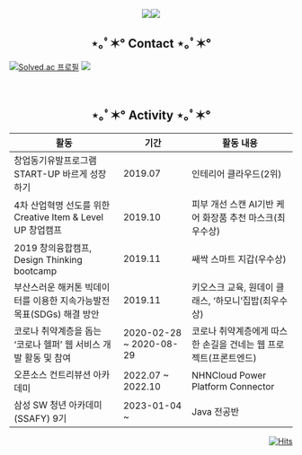 
<p align="center"><a href="mailto:dlwns7267@naver.com"><img src="https://img.shields.io/badge/dlwns7267-64BC4B?style=flat-square&logo=Naver&logoColor=white&link=mailto:dlwns7267@naver.com"/></a><a href="https://dlwns7267.tistory.com/"><img src="https://img.shields.io/badge/blog-000000?style=flat-square&logo=Blogger&logoColor=white"/></a>

<h2></h2>
<h2 align="center">⋆｡ﾟ✶° Contact ⋆｡ﾟ✶°</h2>

<!--
[![Top Langs](https://github-readme-stats.vercel.app/api/top-langs/?username=wnsgml7267&langs_count=10&layout=compact&theme=dark&hide=css,html)]
-->

<!--(https://github.com/anuraghazra/github-readme-stats)![Anurag's GitHub stats]
(https://github-readme-stats.vercel.app/api?username=wnsgml7267&show_icons=true&theme=dark)-->

  
[![Solved.ac
프로필](http://mazassumnida.wtf/api/v2/generate_badge?boj=wnsgml7267)](https://solved.ac/wnsgml7267) <img src="http://mazandi.herokuapp.com/api?handle=wnsgml7267&theme=cold"/>

&nbsp;

<h2 align="center">⋆｡ﾟ✶° Activity ⋆｡ﾟ✶°</h2>

|활동|기간|활동 내용|
|------|---|---|
|창업동기유발프로그램 START-UP 바르게 성장하기|2019.07|인테리어 클라우드(2위)|
|4차 산업혁명 선도를 위한 Creative Item & Level UP 창업캠프|2019.10|피부 개선 스캔 AI기반 케어 화장품 추천 마스크(최우수상)|
|2019 창의융합캠프, Design Thinking bootcamp|2019.11|쌔싹 스마트 지갑(우수상)|
|부산스러운 해커톤 빅데이터를 이용한 지속가능발전목표(SDGs) 해결 방안|2019.11|키오스크 교육, 원데이 클래스, ‘하모니’집밥(최우수상)|
|코로나 취약계층을 돕는 ‘코로나 헬퍼’ 웹 서비스 개발 활동 및 참여|2020-02-28 ~ 2020-08-29|코로나 취약계층에게 따스한 손길을 건네는 웹 프로젝트(프론트엔드)|
|오픈소스 컨트리뷰션 아카데미|2022.07 ~ 2022.10|NHNCloud Power Platform Connector|
|삼성 SW 청년 아카데미(SSAFY) 9기|2023-01-04 ~ |Java 전공반|

<!--
# Extra Pins (~ing)

[![Readme Card](https://github-readme-stats.vercel.app/api/pin/?username=wnsgml7267&repo=nhn-toast-notification-service-custom-connector&theme=dark)](https://github.com/wnsgml7267/nhn-toast-notification-service-custom-connector)
[![Readme Card](https://github-readme-stats.vercel.app/api/pin/?username=wnsgml7267&repo=Spring-study&theme=dark)](https://github.com/wnsgml7267/Spring-study)
[![Readme Card](https://github-readme-stats.vercel.app/api/pin/?username=wnsgml7267&repo=notebook_world&theme=dark)](https://github.com/wnsgml7267/notebook_world)
[![Readme Card](https://github-readme-stats.vercel.app/api/pin/?username=wnsgml7267&repo=python-algorithm-snippet&theme=dark)](https://github.com/wnsgml7267/python-algorithm-snippet)

[![Readme Card](https://github-readme-stats.vercel.app/api/pin/?username=wnsgml7267&repo=num-baseball-game&theme=dark)](https://github.com/wnsgml7267/num-baseball-game)
-->

<div align=right>	
  
[![Hits](https://hits.seeyoufarm.com/api/count/incr/badge.svg?url=https%3A%2F%2Fgithub.com%2Fwnsgml7267&count_bg=%236AABEF&title_bg=%231B86F1&icon=&icon_color=%23E7E7E7&title=hits&edge_flat=false)](https://hits.seeyoufarm.com)
  
</div>




<!--Ramendoenda-->




















<!--
**wnsgml7267/wnsgml7267** is a ✨ _special_ ✨ repository because its `README.md` (this file) appears on your GitHub profile.

Here are some ideas to get you started:

- 🔭 I’m currently working on ...
- 🌱 I’m currently learning ...
- 👯 I’m looking to collaborate on ...
- 🤔 I’m looking for help with ...
- 💬 Ask me about ...
- 📫 How to reach me: ...
- 😄 Pronouns: ...
- ⚡ Fun fact: ...

-->
